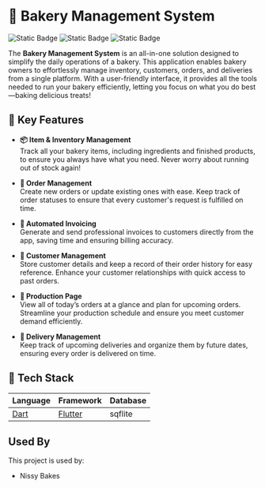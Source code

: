 # 🍞 Bakery Management System

![Static Badge](https://img.shields.io/badge/flutter-blue)
![Static Badge](https://img.shields.io/badge/sqflite-green)
![Static Badge](https://img.shields.io/badge/version-1.0-red)

The **Bakery Management System** is an all-in-one solution designed to simplify the daily operations of a bakery. This application enables bakery owners to effortlessly manage inventory, customers, orders, and deliveries from a single platform. With a user-friendly interface, it provides all the tools needed to run your bakery efficiently, letting you focus on what you do best—baking delicious treats!

## 🌟 Key Features

- **📦 Item & Inventory Management**  
  Track all your bakery items, including ingredients and finished products, to ensure you always have what you need. Never worry about running out of stock again!

- **📝 Order Management**  
  Create new orders or update existing ones with ease. Keep track of order statuses to ensure that every customer's request is fulfilled on time.

- **📧 Automated Invoicing**  
  Generate and send professional invoices to customers directly from the app, saving time and ensuring billing accuracy.

- **👥 Customer Management**  
  Store customer details and keep a record of their order history for easy reference. Enhance your customer relationships with quick access to past orders.

- **📅 Production Page**  
  View all of today’s orders at a glance and plan for upcoming orders. Streamline your production schedule and ensure you meet customer demand efficiently.

- **🚚 Delivery Management**  
  Keep track of upcoming deliveries and organize them by future dates, ensuring every order is delivered on time.

## 👾 Tech Stack

| Language | Framework | Database |
|----------|-----------|----------|
| [Dart](https://dart.dev/)     | [Flutter](https://flutter.dev/)   | sqflite  |


## Used By

This project is used by:

- Nissy Bakes
